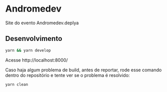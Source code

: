 # Andromedev

Site do evento Andromedev.deplya

## Desenvolvimento

```sh
yarn && yarn develop
```

Acesse http://localhost:8000/

Caso haja algum problema de build, antes de reportar, rode esse comando dentro do repositório e tente ver se o problema é resolvido:

```sh
yarn clean
```
